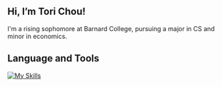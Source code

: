 ## Hi, I’m Tori Chou!

I'm a rising sophomore at Barnard College, pursuing a major in CS and minor in economics. 

## Language and Tools
[![My Skills](https://skillicons.dev/icons?i=java,c,python,html,css,bootstrap,figma,sqlite&theme=light )](https://skillicons.dev)
